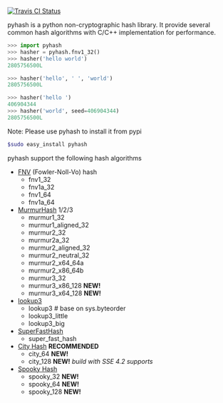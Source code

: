 [![Travis CI Status](https://travis-ci.org/flier/pyfasthash.svg?branch=master)](https://travis-ci.org/flier/pyfasthash)

  pyhash is a python non-cryptographic hash library. It provide several common hash algorithms with C/C++ implementation for performance.

```python
>>> import pyhash
>>> hasher = pyhash.fnv1_32()
>>> hasher('hello world')
2805756500L

>>> hasher('hello', ' ', 'world')
2805756500L

>>> hasher('hello ')
406904344
>>> hasher('world', seed=406904344)
2805756500L
```

Note: Please use pyhash to install it from pypi

```bash
$sudo easy_install pyhash
```

pyhash support the following hash algorithms

* [FNV](http://isthe.com/chongo/tech/comp/fnv/) (Fowler-Noll-Vo) hash
  - fnv1_32
  - fnv1a_32
  - fnv1_64
  - fnv1a_64
* [MurmurHash](http://code.google.com/p/smhasher/) 1/2/3
  - murmur1_32
  - murmur1_aligned_32
  - murmur2_32
  - murmur2a_32
  - murmur2_aligned_32
  - murmur2_neutral_32
  - murmur2_x64_64a
  - murmur2_x86_64b
  - murmur3_32
  - murmur3_x86_128 **NEW!**
  - murmur3_x64_128 **NEW!**
* [lookup3](http://burtleburtle.net/bob/hash/doobs.html)
  - lookup3 # base on sys.byteorder
  - lookup3_little
  - lookup3_big
* [SuperFastHash](http://www.azillionmonkeys.com/qed/hash.html)
  - super_fast_hash
* [City Hash](https://code.google.com/p/cityhash/) **RECOMMENDED**
  - city_64 **NEW!**
  - city_128 **NEW!** *build with SSE 4.2 supports*
* [Spooky Hash](http://burtleburtle.net/bob/hash/spooky.html)
  - spooky_32 **NEW!**
  - spooky_64 **NEW!**
  - spooky_128 **NEW!**
